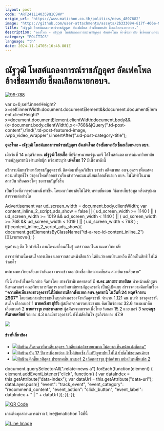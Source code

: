 ```yaml
---
layout: post
code: "ART2411140359Q1CSWV"
origin_url: "https://www.matichon.co.th/politics/news_4897682"
image: "https://github.com/user-attachments/assets/2b333094-817f-466e-979f-115beffb3e34"
title: "ณัฐวุฒิ โพสต์แถลงการณ์ราชภัฏอุดร อัดเฟคโพล อ้างชื่อมหาลัย ชี้ผลเลือกนายกอบจ."
description: "อุดรโพล - ณัฐวุฒิ โพสต์แถลงการณ์ราชภัฏอุดร อัดเฟคโพล อ้างชื่อมหาลัย ชี้เลือกนายกอบจ. "
category: "POLITICS"
language: "th"
date: 2024-11-14T05:16:48.801Z
---
```


# ณัฐวุฒิ โพสต์แถลงการณ์ราชภัฏอุดร อัดเฟคโพล อ้างชื่อมหาลัย ชี้ผลเลือกนายกอบจ.

[![](https://www.matichon.co.th/wp-content/uploads/2024/11/99-788.jpg "99-788")](https://www.matichon.co.th/wp-content/uploads/2024/11/99-788.jpg)

var x=0;self.innerHeight?x=self.innerWidth:document.documentElement&&document.documentElement.clientHeight?x=document.documentElement.clientWidth:document.body&&(x=document.body.clientWidth),x<=768&&jQuery(".td-post-content").find(".td-post-featured-image, .wpb\_video\_wrapper").insertAfter(".ud-post-category-title");

**อุดรโพล – ณัฐวุฒิ โพสต์แถลงการณ์ราชภัฏอุดร อัดเฟคโพล อ้างชื่อมหาลัย ชี้ผลเลือกนายก อบจ.** 

เมื่อวันที่ 14 พฤศจิกายน **ณัฐวุฒิ ใสยเกื้อ** ที่ปรึกษานายกรัฐมนตรี ได้โพสต์แถลงการณ์มหาวิทยาลัยราชภัฎอุดรธานี ผ่านเฟซบุ๊ก พร้อมระบุว่า **เฟคโพล ??** มีเนื้อหาดังนี้

อธิการบดีมหาวิทยาลัยราชภัฏอุดรธานี ติดต่อมาที่คุณวิเชียร ขาวขำ อดีตนายก อบจ.อุดรฯ เพื่อแสดงความบริสุทธิ์ใจ ว่าอุดรโพลที่ออกข่าวเรื่องสำรวจคะแนนนิยมเลือกตั้งนายก อบจ. ไม่ได้ทำในนามสถาบัน หรือคณะใดๆ ของราชภัฏทั้งสิ้น

เป็นเรื่องที่อาจารย์คนหนึ่งทำขึ้น โดยมหาวิทยาลัยไม่ได้รับทราบขั้นตอน วิธีการเก็บข้อมูล หรือสรุปผลสำรวจแต่อย่างใด

Advertisement var ud\_screen\_width = document.body.clientWidth; var content\_inline\_2\_script\_ads\_show = false || ( ud\_screen\_width >= 1140 ) || ( ud\_screen\_width >= 1019 && ud\_screen\_width < 1140 ) || ( ud\_screen\_width >= 768 && ud\_screen\_width < 1019 ) || ( ud\_screen\_width < 768 ) ; if(!content\_inline\_2\_script\_ads\_show){ document.getElementsByClassName("td-a-rec-id-content\_inline\_2")\[0\].remove(); }

พูดบ้านๆ คือ ไปทำยังไง ถามใครมากี่คนก็ไม่รู้ แต่ข่าวออกในนามมหาวิทยาลัย

อาจารย์ท่านนี้คงสนใจการเมือง นอกจากสอนหนังสือแล้ว ได้ยินว่าเคยเป่านกหวีด ก็ถือเป็นสิทธิ ไม่ได้ว่าอะไร

แต่ทางมหาวิทยาลัยเขาว่ากันเอง เพราะข่าวออกอ้างชื่อ เกิดความสับสน สถาบันเขาเสียหาย”

ทั้งนี้ สำหรับโพลดังกล่าว จัดทำโดย สาขาวิชานิเทศศาสตร์ มี **ศ.ดร.เสกสรร สายสีสด** หัวหน้าหลักสูตรนิเทศศาสตร์ คณะวิทยาการจัดการ มหาวิทยาลัยราชภัฏอุดรธานี เป็นผู้เปิดเผย สำรวจความคิดเห็นเรื่อง **“ความคิดเห็นของชาวอุดรธานีที่มีต่อการเลือกตั้งนายก อบจ.อุดรธานี ในวันที่ 24 พฤศจิกายน 2567”** โดยสอบถามประชาชนในทุกอำเภอของจังหวัดอุดรธานี จำนวน 1,121 คน พบว่า ชาวอุดรธานี สนใจ เลือกเบอร์ 1 **นายคณิศร ขุริรัง** ผู้สมัครจากพรรคประชาชน คิดเป็นร้อยละ 32.6 รองลงมาคือเลือกเบอร์ 2 **นายศราวุธ เพชรพนมพร** ผู้สมัครจากพรรคเพื่อไทย ร้อยละ 15.2 และเบอร์ 3 **นายดนุช ตันเทอดทิตย์** ร้อยละ 4.3 และมีชาวอุดรธานี ยังไม่ตัดสินใจ สูงถึงร้อยละ 47.9

![](https://www.matichon.co.th/wp-content/uploads/2024/11/466731151_1113331920148404_5949303005094784240_n.jpg)

#### ข่าวที่เกี่ยวข้อง

*   [![](https://www.matichon.co.th/wp-content/uploads/2024/11/lunbonwaytee1.jpg)ทักษิณ ลั่นบนเวทีหาเสียงอุดรฯ “เกลียดพ่อค้าขายยามาก ไม่อยากเห็นหน้าแม่งสักคน”](https://www.matichon.co.th/politics/news_4897514)
*   [![](https://www.matichon.co.th/wp-content/uploads/2024/11/S__266568.jpg)ทักษิณ ยัน 17 ปีการเมืองแย่ลง ถ้าไม่เข้มแข็ง ก็แก้ปัญหาปท.ไม่ได้ ย้ำชัดไม่ชอบคนค้ายา](https://www.matichon.co.th/politics/news_4897314)
*   [![](https://www.matichon.co.th/wp-content/uploads/2024/11/S__26.jpg)ทักษิณ คึกขึ้นเวทีอุดร ประกาศลั่น กาเบอร์ 2 เลือกศราวุธ ขู่พ่อค้ายา แย้มเงินหมื่นเฟส 2](https://www.matichon.co.th/politics/news_4897121)

document.querySelectorAll(".relate-news a").forEach(function(element) { element.addEventListener("click", function() { var dataIndex = this.getAttribute("data-index"); var dataUrl = this.getAttribute("data-url"); dataLayer.push({ "event": "track\_event", "event\_category": "recommend\_content", "event\_action": "click\_button", "event\_label": dataIndex + " | " + dataUrl }); }); });

[![QR Code](https://www.matichon.co.th/wp-content/uploads/2023/07/wob1371z.jpg)](https://lin.ee/ht0nDxX)

เกาะติดทุกสถานการณ์จาก Line@matichon ได้ที่นี่

[![Line Image](https://www.matichon.co.th/wp-content/uploads/2023/07/th.png)](https://lin.ee/ht0nDxX)